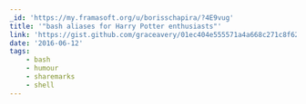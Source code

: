 ```yaml
---
_id: 'https://my.framasoft.org/u/borisschapira/?4E9vug'
title: '"bash aliases for Harry Potter enthusiasts"'
link: 'https://gist.github.com/graceavery/01ec404e555571a4a668c271c8f62e8b'
date: '2016-06-12'
tags:
    - bash
    - humour
    - sharemarks
    - shell
---
```


<div class="markdown"><p></p></div>
